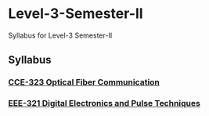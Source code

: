 # Level-3-Semester-II
Syllabus for Level-3 Semester-II

## Syllabus
### [CCE-323 Optical Fiber Communication](https://github.com/suhail-asarat/Level-3-Semester-II/blob/main/%5BSyllabus%5D%20CCE-323%20Optical%20Fiber%20Communication.md)
### [EEE-321 Digital Electronics and Pulse Techniques](https://github.com/suhail-asarat/Level-3-Semester-II/blob/main/%5BSyllabus%5D%20EEE-321%20Digital%20Electronics%20and%20Pulse%20Techniques.md)
